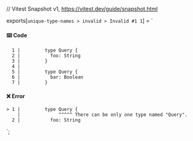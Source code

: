 // Vitest Snapshot v1, https://vitest.dev/guide/snapshot.html

exports[`unique-type-names > invalid > Invalid #1 1`] = `
#### ⌨️ Code

      1 |         type Query {
      2 |           foo: String
      3 |         }
      4 |
      5 |         type Query {
      6 |           bar: Boolean
      7 |         }

#### ❌ Error

    > 1 |         type Query {
        |              ^^^^^ There can be only one type named "Query".
      2 |           foo: String
`;
